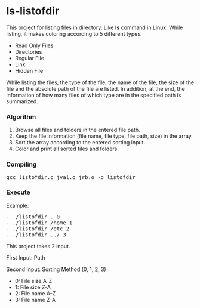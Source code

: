 # ls-listofdir

This project for listing files in directory. Like **ls** command in Linux. While listing, it makes coloring according to 5 different types.
- Read Only Files
- Directories
- Regular File
- Link
- Hidden File

While listing the files, the type of the file, the name of the file, the size of the file and the absolute path of the file are listed. In addition, at the end, the information of how many files of which type are in the specified path is summarized.

### Algorithm
1. Browse all files and folders in the entered file path.
2. Keep the file information (file name, file type, file path, size) in the array.
3. Sort the array according to the entered sorting input.
4. Color and print all sorted files and folders.


### Compiling
<pre>
gcc listofdir.c jval.o jrb.o -o listofdir
</pre>

### Execute
Example:
<pre>
- ./listofdir . 0
- ./listofdir /home 1
- ./listofdir /etc 2
- ./listofdir ../ 3
</pre>

This project takes 2 input.

First Input:  Path

Second Input: Sorting Method (0, 1, 2, 3)
  - 0: File size A-Z
  - 1: File size Z-A
  - 2: File name A-Z
  - 3: File name Z-A
